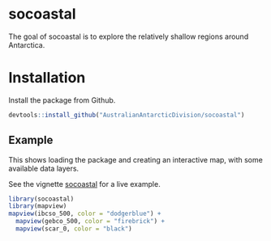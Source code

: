
<!-- README.md is generated from README.Rmd. Please edit that file -->
socoastal
=========

The goal of socoastal is to explore the relatively shallow regions around Antarctica.

Installation
============

Install the package from Github.

``` r
devtools::install_github("AustralianAntarcticDivision/socoastal")
```

Example
-------

This shows loading the package and creating an interactive map, with some available data layers.

See the vignette [socoastal]() for a live example.

``` r
library(socoastal)
library(mapview)
mapview(ibcso_500, color = "dodgerblue") + 
  mapview(gebco_500, color = "firebrick") + 
  mapview(scar_0, color = "black")
```
